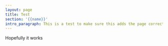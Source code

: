 ```yaml
---
layout: page
title: Test
section: '{{name}}'
intro_paragraph: This is a test to make sure this adds the page correctly.
---
```

Hopefully it works
